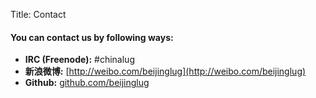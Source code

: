 Title: Contact

#### You can contact us by following ways:

* **IRC (Freenode):** #chinalug
* **新浪微博:** [http://weibo.com/beijinglug](http://weibo.com/beijinglug)
* **Github:** [github.com/beijinglug](github.com/beijinglug)
